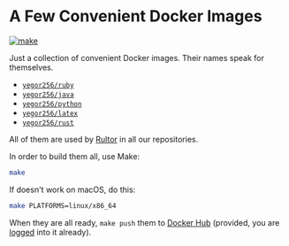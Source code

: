 # A Few Convenient Docker Images

[![make](https://github.com/yegor256/dockers/actions/workflows/make.yml/badge.svg)](https://github.com/yegor256/dockers/actions/workflows/make.yml)

Just a collection of convenient Docker images.
Their names speak for themselves.

* [`yegor256/ruby`](https://hub.docker.com/repository/docker/yegor256/ruby)
* [`yegor256/java`](https://hub.docker.com/repository/docker/yegor256/java)
* [`yegor256/python`](https://hub.docker.com/repository/docker/yegor256/python)
* [`yegor256/latex`](https://hub.docker.com/repository/docker/yegor256/latex)
* [`yegor256/rust`](https://hub.docker.com/repository/docker/yegor256/rust)

All of them are used by [Rultor] in all our repositories.

In order to build them all, use Make:

```bash
make
```

If doesn't work on macOS, do this:

```bash
make PLATFORMS=linux/x86_64
```

When they are all ready, `make push` them to [Docker Hub]
(provided, you are [logged] into it already).

[Rultor]: https://www.rultor.com
[Docker Hub]: https://hub.docker.com/
[logged]: https://docs.docker.com/reference/cli/docker/login/
